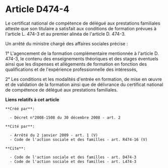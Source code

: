 # Article D474-4

Le certificat national de compétence de délégué aux prestations familiales atteste que son titulaire a satisfait aux
conditions de formation prévues à l'article L. 474-3 et au premier alinéa de l'article D. 474-3.

Un arrêté du ministre chargé des affaires sociales précise : 

1° L'agencement de la formation complémentaire mentionnée à l'article D. 474-3, le contenu des enseignements théoriques et
des stages éventuels ainsi que les dispenses et allègements de formation en fonction des qualifications et de l'expérience
professionnelle des intéressés, 

2° Les conditions et les modalités d'entrée en formation, de mise en œuvre et de validation de la formation ainsi que de
délivrance du certificat national de compétence de délégué aux prestations familiales.

**Liens relatifs à cet article**

	**Créé par**:

	  - Décret n°2008-1508 du 30 décembre 2008 - art. 2

	**Cité par**:

	  - Arrêté du 2 janvier 2009 - art. 1 (V)
	  - Code de l'action sociale et des familles - art. R474-16 (V)

	**Cite**:

	  - Code de l'action sociale et des familles - art. D474-3
	  - Code de l'action sociale et des familles - art. L474-3
